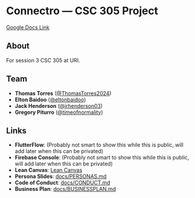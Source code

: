 # Connectro — CSC 305 Project
[Google Docs Link](https://docs.google.com/document/d/17fszMEMe1iC-6qJJKvuIF9Nfc22m-EoNjX6eP6KUfvM/edit?usp=sharing)


## About
For session 3 CSC 305 at URI. 

## Team
        
- **Thomas Torres** ([@ThomasTorres2024](https://github.com/ThomasTorres2024))
- **Elton Baidoo** ([@eltonbaidoo](https://github.com/eltonbaidoo))
- **Jack Henderson** ([@jrhenderson03](https://github.com/jrhenderson03))
- **Gregory Piturro** ([@timeofnormality](https://github.com/timeofnormality))



## Links

- **FlutterFlow**: (Probably not smart to show this while this is public, will add later when this can be privated)
- **Firebase Console**: (Probably not smart to show this while this is public, will add later when this can be privated)
- **Lean Canvas**: [Lean Canvas](https://docs.google.com/presentation/d/1IO8DcUtkG0RPtBLweezsQwR5sQaCCHiP0q57RFTrAZ8/edit?slide=id.gc8216bd24_20_0#slide=id.gc8216bd24_20_0)
- **Persona Slides**: [docs/PERSONAS.md](docs/PERSONAS.md)
- **Code of Conduct**: [docs/CONDUCT.md](docs/CONDUCT.md)
- **Business Plan**: [docs/BUSINESSPLAN.md](docs/BUSINESSPLAN.md)

